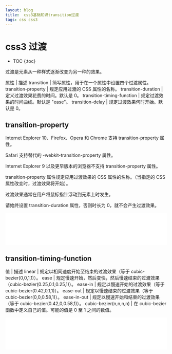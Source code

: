 ```yaml
---
layout: blog
title:  css3基础知识transition过渡
tags: css css3
---
```


# css3 过渡


* TOC
{:toc}

<style>
iframe{
border: none;
width: 100%;
height: 100px
}
</style>

<script src='/assets/iframe.js'></script>


 过渡是元素从一种样式逐渐改变为另一种的效果。

属性  | 描述
transition  | 简写属性，用于在一个属性中设置四个过渡属性。
transition-property  | 规定应用过渡的 CSS 属性的名称。
transition-duration  | 定义过渡效果花费的时间。默认是 0。
transition-timing-function  | 规定过渡效果的时间曲线。默认是 "ease"。
transition-delay  | 规定过渡效果何时开始。默认是 0。

## transition-property

Internet Explorer 10、Firefox、Opera 和 Chrome 支持 transition-property 属性。

Safari 支持替代的 -webkit-transition-property 属性。

Internet Explorer 9 以及更早版本的浏览器不支持 transition-property 属性。

transition-property 属性规定应用过渡效果的 CSS 属性的名称。（当指定的 CSS 属性改变时，过渡效果将开始）。

过渡效果通常在用户将鼠标指针浮动到元素上时发生。

请始终设置 transition-duration 属性，否则时长为 0，就不会产生过渡效果。

<iframe src='/assets/demo/08'></iframe>

## transition-timing-function

值 | 描述
linear | 规定以相同速度开始至结束的过渡效果（等于 cubic-bezier(0,0,1,1)）。
ease | 规定慢速开始，然后变快，然后慢速结束的过渡效果（cubic-bezier(0.25,0.1,0.25,1)）。
ease-in | 规定以慢速开始的过渡效果（等于 cubic-bezier(0.42,0,1,1)）。
ease-out | 规定以慢速结束的过渡效果（等于 cubic-bezier(0,0,0.58,1)）。
ease-in-out | 规定以慢速开始和结束的过渡效果（等于 cubic-bezier(0.42,0,0.58,1)）。
cubic-bezier(n,n,n,n) | 在 cubic-bezier 函数中定义自己的值。可能的值是 0 至 1 之间的数值。

<iframe src='/assets/demo/09'></iframe>
